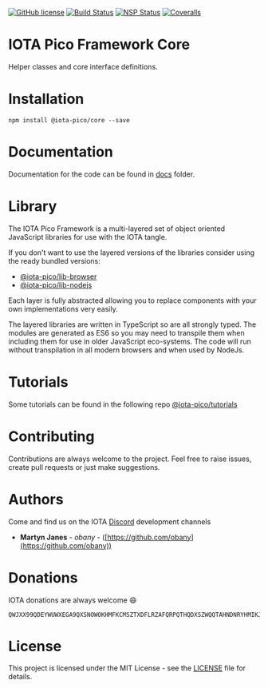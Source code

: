[![GitHub license](https://img.shields.io/badge/license-MIT-blue.svg)](https://raw.githubusercontent.com/https://github.com/iota-pico/core/master/LICENSE) [![Build Status](https://travis-ci.org/https://github.com/iota-pico/core.svg?branch=master)](https://travis-ci.org/https://github.com/iota-pico/core) [![NSP Status](https://nodesecurity.io/orgs/https://github.com/iota-pico/projects/e20fc901-e307-497a-82d0-e53689af9b02/badge)](https://nodesecurity.io/orgs/https://github.com/iota-pico/projects/e20fc901-e307-497a-82d0-e53689af9b02)
[![Coveralls](https://img.shields.io/coveralls/https://github.com/iota-pico/core.svg)](https://coveralls.io/github/https://github.com/iota-pico/core)

# IOTA Pico Framework Core

Helper classes and core interface definitions.

# Installation

```shell
npm install @iota-pico/core --save
```

# Documentation

Documentation for the code can be found in [docs](./docs/README.md) folder.

# Library

The IOTA Pico Framework is a multi-layered set of object oriented JavaScript libraries for use with the IOTA tangle.

If you don't want to use the layered versions of the libraries consider using the  ready bundled versions:
* [@iota-pico/lib-browser](https://github.com/iota-pico/lib-browser)
* [@iota-pico/lib-nodejs](https://github.com/iota-pico/lib-nodejs)

Each layer is fully abstracted allowing you to replace components with your own implementations very easily.

The layered libraries are written in TypeScript so are all strongly typed. The modules are generated as ES6 so you may need to transpile them when including them for use in older JavaScript eco-systems. The code will run without transpilation in all modern browsers and when used by NodeJs.

# Tutorials

Some tutorials can be found in the following repo [@iota-pico/tutorials](https://github.com/iota-pico/tutorials)


# Contributing

Contributions are always welcome to the project. Feel free to raise issues, create pull requests or just make suggestions.

# Authors

Come and find us on the IOTA [Discord](https://discordapp.com/invite/fNGZXvh) development channels

* **Martyn Janes** - *obany* - ([https://github.com/obany](https://github.com/obany))

# Donations

IOTA donations are always welcome :smile:
```shell
QWJXX99QDEYWUWXEGA9QXSNOWOKHMFKCMSZTXDFLRZAFQRPQTHQDXSZWQQTAHNDNRYHMIKJYWQLKTFHBWSAOJDHAMB
```

# License

This project is licensed under the MIT License - see the [LICENSE](./LICENSE) file for details.

